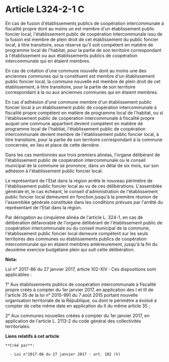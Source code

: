 # Article L324-2-1 C

En cas de fusion d'établissements publics de coopération intercommunale à fiscalité propre dont au moins un est membre d'un
établissement public foncier local, l'établissement public de coopération intercommunale issu de la fusion est membre de
plein droit de cet établissement du public foncier local, à titre transitoire, sous réserve qu'il soit compétent en matière
de programme local de l'habitat, pour la partie de son territoire correspondant à l'établissement ou aux établissements
publics de coopération intercommunale qui en étaient membres. 

En cas de création d'une commune nouvelle dont au moins une des anciennes communes qui la constituent est membre d'un
établissement public foncier local, la commune nouvelle est membre de plein droit de cet établissement, à titre transitoire,
pour la partie de son territoire correspondant à la ou aux anciennes communes qui en étaient membres. 

En cas d'adhésion d'une commune membre d'un établissement public foncier local à un établissement public de coopération
intercommunale à fiscalité propre compétent en matière de programme local de l'habitat, ou si l'établissement public de
coopération intercommunale à fiscalité propre auquel une commune appartient devient compétent en matière de programme local
de l'habitat, l'établissement public de coopération intercommunale devient membre de l'établissement public foncier local, à
titre transitoire, pour la partie de son territoire correspondant à la commune concernée, en lieu et place de cette
dernière. 

Dans les cas mentionnés aux trois premiers alinéas, l'organe délibérant de l'établissement public de coopération
intercommunale ou le conseil municipal de la commune se prononce, dans un délai de six mois, sur son adhésion à
l'établissement public foncier local. 

Le représentant de l'Etat dans la région arrête le nouveau périmètre de l'établissement public foncier local au vu de ces
délibérations. L'assemblée générale et, le cas échéant, le conseil d'administration de l'établissement public foncier local
demeurent en fonction jusqu'à la première réunion de l'assemblée générale constituée dans les conditions prévues par l'arrêté
du représentant de l'Etat dans la région. 

Par dérogation au cinquième alinéa de l'article L. 324-1, en cas de délibération défavorable de l'organe délibérant de
l'établissement public de coopération intercommunale ou du conseil municipal de la commune, l'établissement public foncier
local demeure compétent sur les seuls territoires des communes ou établissements publics de coopération intercommunale qui en
étaient membres antérieurement, jusqu'à la fin du deuxième exercice budgétaire plein qui suit cette délibération.

**Nota:**

Loi n° 2017-86 du 27 janvier 2017, article 102-XIV : Ces dispositions sont applicables : 

1° Aux établissements publics de coopération intercommunale à fiscalité propre créés à compter du 1er janvier 2017, en
application des I et III de l'article 35 de la loi n° 2015-991 du 7 août 2015 portant nouvelle organisation territoriale de
la République, ou dont le périmètre a évolué à compter de cette même date en application du II du même article 35 ; 

2° Aux communes nouvelles créées à compter du 1er janvier 2017, en application de l'article L. 2113-2 du code général des
collectivités territoriales.

**Liens relatifs à cet article**

	**Créé par**:

	  - Loi n°2017-86 du 27 janvier 2017 - art. 102 (V)
